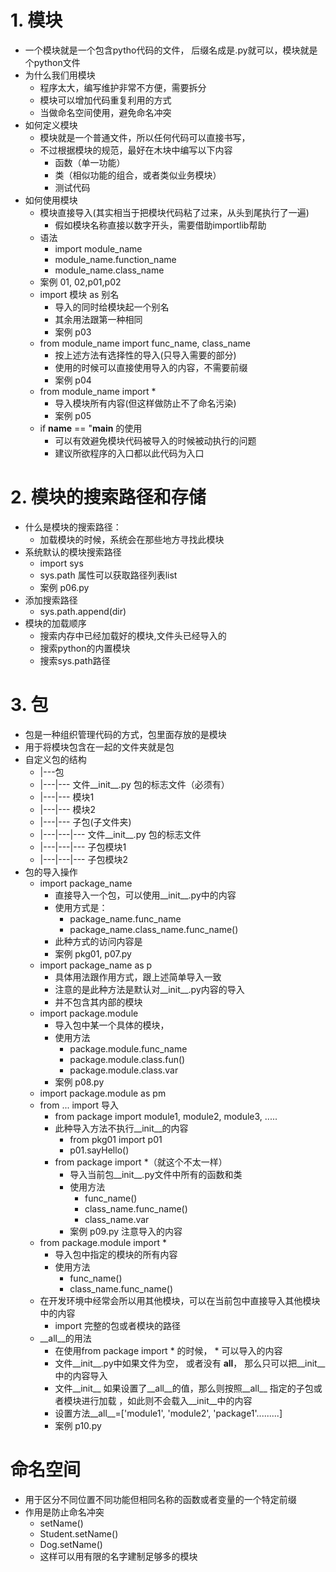 # 1. 模块
- 一个模块就是一个包含pytho代码的文件， 后缀名成是.py就可以，模块就是个python文件
- 为什么我们用模块
    - 程序太大，编写维护非常不方便，需要拆分
    - 模块可以增加代码重复利用的方式
    - 当做命名空间使用，避免命名冲突
- 如何定义模块
    - 模块就是一个普通文件，所以任何代码可以直接书写，
    - 不过根据模块的规范，最好在木块中编写以下内容 
        - 函数（单一功能）
        - 类（相似功能的组合，或者类似业务模块）
        - 测试代码
- 如何使用模块
    - 模块直接导入(其实相当于把模块代码粘了过来，从头到尾执行了一遍)
        - 假如模块名称直接以数字开头，需要借助importlib帮助
    - 语法
        - import module_name 
        - module_name.function_name 
        - module_name.class_name
    - 案例 01, 02,p01,p02
    - import 模块 as 别名
        - 导入的同时给模块起一个别名
        - 其余用法跟第一种相同
        - 案例 p03
    - from module_name import func_name, class_name
        - 按上述方法有选择性的导入(只导入需要的部分)
        - 使用的时候可以直接使用导入的内容，不需要前缀
        - 案例 p04
    - from module_name import *
        - 导入模块所有内容(但这样做防止不了命名污染)
        - 案例 p05
    - if __name__ == "__main__ 的使用
        - 可以有效避免模块代码被导入的时候被动执行的问题
        - 建议所欲程序的入口都以此代码为入口
# 2. 模块的搜索路径和存储
- 什么是模块的搜索路径：
    - 加载模块的时候，系统会在那些地方寻找此模块
- 系统默认的模块搜索路径
    - import sys
    - sys.path 属性可以获取路径列表list
    - 案例 p06.py
- 添加搜索路径
    - sys.path.append(dir)
- 模块的加载顺序
    - 搜索内存中已经加载好的模块,文件头已经导入的
    - 搜索python的内置模块
    - 搜索sys.path路径
# 3. 包
- 包是一种组织管理代码的方式，包里面存放的是模块 
- 用于将模块包含在一起的文件夹就是包
- 自定义包的结构
    - |---包
    - |---|--- 文件__init__.py  包的标志文件（必须有）
    - |---|--- 模块1
    - |---|--- 模块2
    - |---|--- 子包(子文件夹)
    - |---|---|--- 文件__init__.py  包的标志文件
    - |---|---|--- 子包模块1
    - |---|---|--- 子包模块2
- 包的导入操作
    - import package_name
        - 直接导入一个包，可以使用__init__.py中的内容
        - 使用方式是：
            - package_name.func_name
            - package_name.class_name.func_name()
        - 此种方式的访问内容是
        - 案例 pkg01, p07.py
    - import package_name as p
        - 具体用法跟作用方式，跟上述简单导入一致
        - 注意的是此种方法是默认对__init__.py内容的导入
        - 并不包含其内部的模块
    - import package.module
        - 导入包中某一个具体的模块，
        - 使用方法
            - package.module.func_name
            - package.module.class.fun()
            - package.module.class.var
        - 案例 p08.py
    - import package.module as pm
    - from ... import 导入
        - from package import module1, module2, module3, .....
        - 此种导入方法不执行__init__的内容
            - from pkg01 import p01
            - p01.sayHello()
        - from package import *（就这个不太一样）
            - 导入当前包__init__.py文件中所有的函数和类
            - 使用方法
                - func_name()
                - class_name.func_name()
                - class_name.var
            - 案例 p09.py 注意导入的内容
    - from package.module import *
        - 导入包中指定的模块的所有内容
        - 使用方法
            - func_name()
            - class_name.func_name() 
    - 在开发环境中经常会所以用其他模块，可以在当前包中直接导入其他模块中的内容
        - import 完整的包或者模块的路径
    - __all__的用法
        - 在使用from package import * 的时候， * 可以导入的内容
        - 文件__init__.py中如果文件为空， 或者没有 __all__， 那么只可以把__init__中的内容导入
        - 文件__init__ 如果设置了__all__的值，那么则按照__all__ 指定的子包或者模块进行加载 ，如此则不会载入__init__中的内容
        - 设置方法__all__=['module1', 'module2', 'package1'.........]
        - 案例 p10.py
# 命名空间
- 用于区分不同位置不同功能但相同名称的函数或者变量的一个特定前缀
- 作用是防止命名冲突
    - setName()
    - Student.setName()
    - Dog.setName()
    - 这样可以用有限的名字建制足够多的模块
